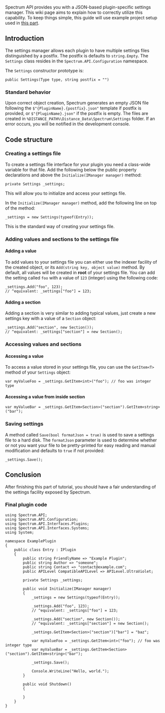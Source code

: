 Spectrum API provides you with a JSON-based plugin-specific settings manager. This wiki page aims to explain how to correctly utilize this capability. To keep things simple, this guide will use example project setup used in [this part](https://github.com/Ciastex/Spectrum/wiki/Creating-a-Plugin:-The-Basics).

## Introduction
The settings manager allows each plugin to have multiple settings files distinguished by a postfix. The postfix is defaults to `string.Empty`. The `Settings` class resides in the `Spectrum.API.Configuration` namespace.

The `Settings` constructor prototype is:   
```CSharp
public Settings(Type type, string postfix = "")
```
### Standard behavior
Upon correct object creation, Spectrum generates an empty JSON file following the `$"{PluginName}.{postfix}.json"` template if postfix is provided, or `$"{PluginName}.json"` if the postfix is empty. The files are created in `%DISTANCE_PATH%\Distance_Data\Spectrum\Settings` folder.
If an error occurs, you will be notified in the development console.

## Code structure
### Creating a settings file
To create a settings file interface for your plugin you need a class-wide variable for that file. Add the following below the public property declarations and above the `Initialize(IManager manager)` method:
```CSharp
private Settings _settings;
```
This will allow you to initialize and access your settings file.

In the `Initialize(IManager manager)` method, add the following line on top of the method:
```CSharp
_settings = new Settings(typeof(Entry));
```
This is the standard way of creating your settings file.

### Adding values and sections to the settings file
#### Adding a value
To add values to your settings file you can either use the indexer facility of the created object, or its `Add(string key, object value)` method. By default, all values will be created in **root** of your settings file. You can add the setting called `foo` with a value of `123` (integer) using the following code:
```CSharp
_settings.Add("foo", 123);
// ^equivalent: _settings["foo"] = 123;
```

#### Adding a section
Adding a section is very similar to adding typical values, just create a new settings key with a value of a `Section` object:
```CSharp
_settings.Add("section", new Section());
// ^equivalent: _settings["section"] = new Section();
```

### Accessing values and sections
#### Accessing a value
To access a value stored in your settings file, you can use the `GetItem<T>` method of your `Settings` object:
```CSharp
var myValueFoo = _settings.GetItem<int>("foo"); // foo was integer type
```

#### Accessing a value from inside section
```CSharp
var myValueBar = _settings.GetItem<Section>("section").GetItem<string>("bar");
```

### Saving settings
A method called `Save(bool formatJson = true)` is used to save a settings file to a hard disk. The `formatJson` parameter is used to determine whether or not you want your file to be pretty-printed for easy reading and manual modification and defaults to `true` if not provided:
```CSharp
_settings.Save();
```

## Conclusion
After finishing this part of tutorial, you should have a fair understanding of the settings facility exposed by Spectrum.

### Final plugin code
```CSharp
using Spectrum.API;
using Spectrum.API.Configuration;
using Spectrum.API.Interfaces.Plugins;
using Spectrum.API.Interfaces.Systems;
using System;

namespace ExamplePlugin
{
    public class Entry : IPlugin
    {
        public string FriendlyName => "Example Plugin";
        public string Author => "someone";
        public string Contact => "contact@example.com";
        public APILevel CompatibleAPILevel => APILevel.UltraViolet;

        private Settings _settings;

        public void Initialize(IManager manager)
        {
            _settings = new Settings(typeof(Entry));

            _settings.Add("foo", 123);
            // ^equivalent: _settings["foo"] = 123;

            _settings.Add("section", new Section());
            // ^equivalent: _settings["section"] = new Section();

            _settings.GetItem<Section>("section")["bar"] = "baz";

            var myValueFoo = _settings.GetItem<int>("foo"); // foo was integer type
            var myValueBar = _settings.GetItem<Section>("section").GetItem<string>("bar");

            _settings.Save();

            Console.WriteLine("Hello, world.");
        }

        public void Shutdown()
        {

        }
    }
}
```